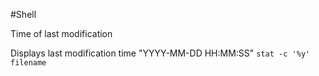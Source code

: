 #Shell 

Time of last modification

Displays last modification time "YYYY-MM-DD HH:MM:SS"
`stat -c '%y' filename`